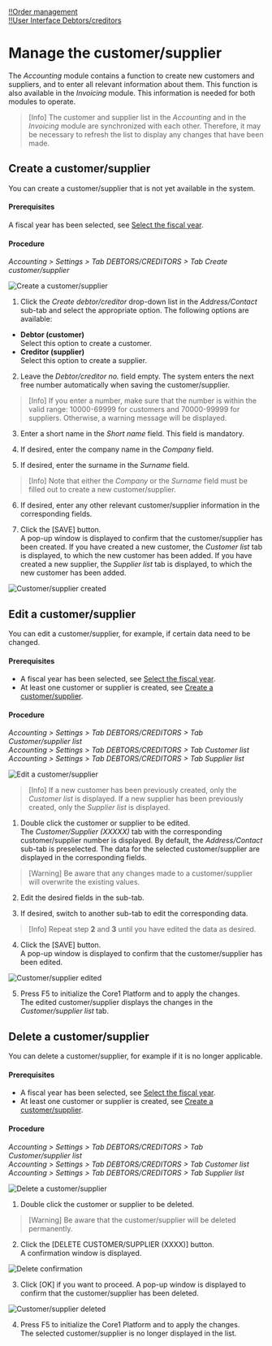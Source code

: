 [!!Order management](../../RetailSuiteFaktBase/Overview/01_General.md)  
[!!User Interface Debtors/creditors](../UserInterface/02a_DebtorsCreditors.md)  

# Manage the customer/supplier

The *Accounting* module contains a function to create new customers and suppliers, and to enter all relevant information about them. This function is also available in the *Invoicing* module. This information is needed for both modules to operate.

> [Info] The customer and supplier list in the *Accounting* and in the *Invoicing* module are synchronized with each other. Therefore, it may be necessary to refresh the list to display any changes that have been made.


## Create a customer/supplier

You can create a customer/supplier that is not yet available in the system.

#### Prerequisites

A fiscal year has been selected, see [Select the fiscal year](../Operation/01_SelectFiscalYear.md).

#### Procedure

*Accounting > Settings > Tab DEBTORS/CREDITORS > Tab Create customer/supplier*

![Create a customer/supplier](../../Assets/Screenshots/RetailSuiteAccounting/Settings/CustomerSupplier/CreateCustomerSupplier.png "[Create a customer/supplier]")

1. Click the *Create debtor/creditor* drop-down list in the *Address/Contact* sub-tab and select the appropriate option. The following options are available:

  - **Debtor (customer)**  
  Select this option to create a customer.
  - **Creditor (supplier)**  
  Select this option to create a supplier.


2. Leave the *Debtor/creditor no.* field empty. The system enters the next free number automatically when saving the customer/supplier.  

  > [Info] If you enter a number, make sure that the number is within the valid range: 10000-69999 for customers and 70000-99999 for suppliers. Otherwise, a warning message will be displayed.

3. Enter a short name in the *Short name* field. This field is mandatory.

4. If desired, enter the company name in the *Company* field.   

5. If desired, enter the surname in the *Surname* field.   

  > [Info] Note that either the *Company* or the *Surname* field must be filled out to create a new customer/supplier.   

6. If desired, enter any other relevant customer/supplier information in the corresponding fields.

7. Click the [SAVE] button.  
A pop-up window is displayed to confirm that the customer/supplier has been created. If you have created a new customer, the *Customer list* tab is displayed, to which the new customer has been added. If you have created a new supplier, the *Supplier list* tab is displayed, to which the new customer has been added.

  ![Customer/supplier created](../../Assets/Screenshots/RetailSuiteAccounting/Settings/CustomerSupplier/CustomerSupplierCreated.png "[Customer/supplier created]")


## Edit a customer/supplier

You can edit a customer/supplier, for example, if certain data need to be changed.

#### Prerequisites

- A fiscal year has been selected, see [Select the fiscal year](../Operation/01_SelectFiscalYear.md).
- At least one customer or supplier is created, see [Create a customer/supplier](#create-a-customersupplier).

#### Procedure

*Accounting > Settings > Tab DEBTORS/CREDITORS > Tab Customer/supplier list*  
*Accounting > Settings > Tab DEBTORS/CREDITORS > Tab Customer list*  
*Accounting > Settings > Tab DEBTORS/CREDITORS > Tab Supplier list*  

![Edit a customer/supplier](../../Assets/Screenshots/RetailSuiteAccounting/Settings/CustomerSupplier/EditCustomerSupplier.png "[Edit a customer/supplier]")

> [Info] If a new customer has been previously created, only the *Customer list* is displayed. If a new supplier has been previously created, only the *Supplier list* is displayed.

1. Double click the customer or supplier to be edited.   
  The *Customer/Supplier (XXXXX)* tab with the corresponding customer/supplier number is displayed. By default, the *Address/Contact* sub-tab is preselected. The data for the selected customer/supplier are displayed in the corresponding fields.

  > [Warning] Be aware that any changes made to a customer/supplier will overwrite the existing values.

2. Edit the desired fields in the sub-tab.   

3. If desired, switch to another sub-tab to edit the corresponding data.

  > [Info] Repeat step **2** and **3** until you have edited the data as desired.

4. Click the [SAVE] button.   
A pop-up window is displayed to confirm that the customer/supplier has been edited.

  ![Customer/supplier edited](../../Assets/Screenshots/RetailSuiteAccounting/Settings/CustomerSupplier/CustomerSupplierEdited.png "[Customer/supplier edited]")


5. Press F5 to initialize the Core1 Platform and to apply the changes.  
The edited customer/supplier displays the changes in the *Customer/supplier list* tab.


## Delete a customer/supplier

You can delete a customer/supplier, for example if it is no longer applicable.

#### Prerequisites

- A fiscal year has been selected, see [Select the fiscal year](../Operation/01_SelectFiscalYear.md).
- At least one customer or supplier is created, see [Create a customer/supplier](#create-a-customersupplier).

#### Procedure

*Accounting > Settings > Tab DEBTORS/CREDITORS > Tab Customer/supplier list*  
*Accounting > Settings > Tab DEBTORS/CREDITORS > Tab Customer list*  
*Accounting > Settings > Tab DEBTORS/CREDITORS > Tab Supplier list*  

![Delete a customer/supplier](../../Assets/Screenshots/RetailSuiteAccounting/Settings/CustomerSupplier/EditCustomerSupplier.png "[Delete a customer/supplier]")

1. Double click the customer or supplier to be deleted.

  > [Warning] Be aware that the customer/supplier will be deleted permanently.

2. Click the [DELETE CUSTOMER/SUPPLIER (XXXX)] button.  
A confirmation window is displayed.

  ![Delete confirmation](../../Assets/Screenshots/RetailSuiteAccounting/Settings/CustomerSupplier/DeleteConfirmation.png "[Delete confirmation]")


3. Click [OK] if you want to proceed. A pop-up window is displayed to confirm that the customer/supplier has been deleted.

  ![Customer/supplier deleted](../../Assets/Screenshots/RetailSuiteAccounting/Settings/CustomerSupplier/CustomerSupplierDeleted.png "[Customer/supplier deleted]")


4. Press F5 to initialize the Core1 Platform and to apply the changes.  
The selected customer/supplier is no longer displayed in the list.
